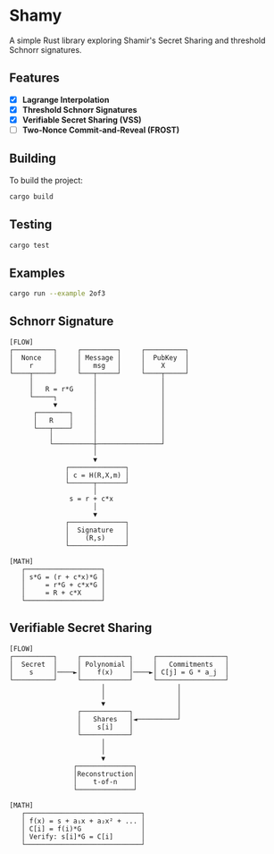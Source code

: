 # Shamy

A simple Rust library exploring Shamir's Secret Sharing and threshold Schnorr signatures.

## Features

- [x] **Lagrange Interpolation**
- [x] **Threshold Schnorr Signatures**
- [x] **Verifiable Secret Sharing (VSS)**
- [ ] **Two‑Nonce Commit‑and‑Reveal (FROST)**

## Building

To build the project:

```bash
cargo build
```

## Testing

```bash
cargo test
```

## Examples

```bash
cargo run --example 2of3
```

## Schnorr Signature

```
[FLOW]
┌──────────┐     ┌─────────┐     ┌──────────┐
│  Nonce   │     │ Message │     │  PubKey  │
│    r     │     │   msg   │     │    X     │
└────┬─────┘     └───┬─────┘     └────┬─────┘
     │               │                │
     │   R = r*G     │                │
     └─────┐         │                │
           ▼         │                │
      ┌────────┐     │                │
      │   R    │     │                │
      └───┬────┘     │                │
          │          │                │
          └──────────┼────────────────┘
                     │
                     ▼
              ┌──────────────┐
              │ c = H(R,X,m) │
              └──────┬───────┘
                     │
               s = r + c*x
                     │
                     ▼
              ┌──────────────┐
              │  Signature   │
              │    (R,s)     │
              └──────────────┘

[MATH]
   ┌───────────────────┐
   │ s*G = (r + c*x)*G │
   │     = r*G + c*x*G │
   │     = R + c*X     │
   └───────────────────┘
```

## Verifiable Secret Sharing

```
[FLOW]
┌──────────┐     ┌────────────┐     ┌─────────────────┐
│  Secret  │     │ Polynomial │     │   Commitments   │
│    s     │────►│    f(x)    │────►│ C[j] = G * a_j  │
└──────────┘     └────────────┘     └─────────────────┘
                       │                  │
                       │                  │
                       ▼                  │
                 ┌────────────┐           │
                 │   Shares   │◄──────────┘
                 │    s[i]    │
                 └────────────┘
                       │
                       │
                       ▼
                ┌──────────────┐
                │Reconstruction│
                │    t-of-n    │
                └──────────────┘

[MATH]
   ┌─────────────────────────────┐
   │ f(x) = s + a₁x + a₂x² + ... │
   │ C[i] = f(i)*G               │
   │ Verify: s[i]*G = C[i]       │
   └─────────────────────────────┘
```
